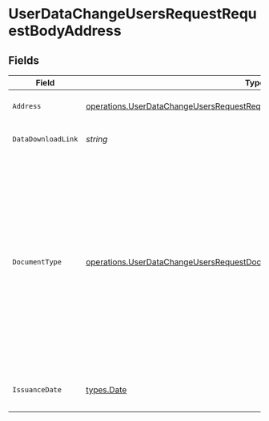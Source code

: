 # UserDataChangeUsersRequestRequestBodyAddress


## Fields

| Field                                                                                                                                                                                                                                                                                                              | Type                                                                                                                                                                                                                                                                                                               | Required                                                                                                                                                                                                                                                                                                           | Description                                                                                                                                                                                                                                                                                                        |
| ------------------------------------------------------------------------------------------------------------------------------------------------------------------------------------------------------------------------------------------------------------------------------------------------------------------ | ------------------------------------------------------------------------------------------------------------------------------------------------------------------------------------------------------------------------------------------------------------------------------------------------------------------ | ------------------------------------------------------------------------------------------------------------------------------------------------------------------------------------------------------------------------------------------------------------------------------------------------------------------ | ------------------------------------------------------------------------------------------------------------------------------------------------------------------------------------------------------------------------------------------------------------------------------------------------------------------ |
| `Address`                                                                                                                                                                                                                                                                                                          | [operations.UserDataChangeUsersRequestRequestBodyUserDataChangeRequestAddress](../../../pkg/models/operations/userdatachangeusersrequestrequestbodyuserdatachangerequestaddress.md)                                                                                                                                | :heavy_check_mark:                                                                                                                                                                                                                                                                                                 | Address. Must not be a P.O. box or c/o address.                                                                                                                                                                                                                                                                    |
| `DataDownloadLink`                                                                                                                                                                                                                                                                                                 | *string*                                                                                                                                                                                                                                                                                                           | :heavy_check_mark:                                                                                                                                                                                                                                                                                                 | Download link for the document that proofs data change.                                                                                                                                                                                                                                                            |
| `DocumentType`                                                                                                                                                                                                                                                                                                     | [operations.UserDataChangeUsersRequestDocumentType](../../../pkg/models/operations/userdatachangeusersrequestdocumenttype.md)                                                                                                                                                                                      | :heavy_check_mark:                                                                                                                                                                                                                                                                                                 | The type of document used to proof data change<br/>* UTILITY_BILL - Utility bill<br/>* TELEPHONE_BILL - Telephone bill<br/>* INTERNET_BILL - Internet bill<br/>* BANK_STATEMENT - Bank statement<br/>* REGISTRATION_CERT - Registration certificate<br/>* RESIDENCE_PERMIT - Residence permit<br/>* ID_CARD - National Identification document |
| `IssuanceDate`                                                                                                                                                                                                                                                                                                     | [types.Date](../../types/date.md)                                                                                                                                                                                                                                                                                  | :heavy_check_mark:                                                                                                                                                                                                                                                                                                 | Issuance date in YYYY-MM-DD format. [RFC 3339, section 5.6](https://json-schema.org/draft/2020-12/json-schema-validation.html#RFC3339)                                                                                                                                                                             |